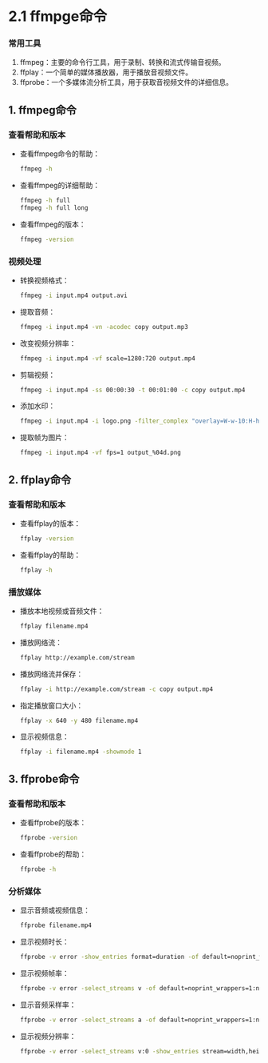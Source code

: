 # 2.1 ffmpge命令

### 常用工具

1. ffmpeg：主要的命令行工具，用于录制、转换和流式传输音视频。
2. ffplay：一个简单的媒体播放器，用于播放音视频文件。
3. ffprobe：一个多媒体流分析工具，用于获取音视频文件的详细信息。

## 1. ffmpeg命令

### 查看帮助和版本
- 查看ffmpeg命令的帮助：
  ```bash
  ffmpeg -h
  ```
- 查看ffmpeg的详细帮助：
  ```bash
  ffmpeg -h full
  ffmpeg -h full long
  ```
- 查看ffmpeg的版本：
  ```bash
  ffmpeg -version
  ```

### 视频处理
- 转换视频格式：
  ```bash
  ffmpeg -i input.mp4 output.avi
  ```
- 提取音频：
  ```bash
  ffmpeg -i input.mp4 -vn -acodec copy output.mp3
  ```
- 改变视频分辨率：
  ```bash
  ffmpeg -i input.mp4 -vf scale=1280:720 output.mp4
  ```
- 剪辑视频：
  ```bash
  ffmpeg -i input.mp4 -ss 00:00:30 -t 00:01:00 -c copy output.mp4
  ```
- 添加水印：
  ```bash
  ffmpeg -i input.mp4 -i logo.png -filter_complex "overlay=W-w-10:H-h-10" output.mp4
  ```
- 提取帧为图片：
  ```bash
  ffmpeg -i input.mp4 -vf fps=1 output_%04d.png
  ```

## 2. ffplay命令

### 查看帮助和版本
- 查看ffplay的版本：
  ```bash
  ffplay -version
  ```
- 查看ffplay的帮助：
  ```bash
  ffplay -h
  ```

### 播放媒体
- 播放本地视频或音频文件：
  ```bash
  ffplay filename.mp4
  ```
- 播放网络流：
  ```bash
  ffplay http://example.com/stream
  ```
- 播放网络流并保存：
  ```bash
  ffplay -i http://example.com/stream -c copy output.mp4
  ```
- 指定播放窗口大小：
  ```bash
  ffplay -x 640 -y 480 filename.mp4
  ```
- 显示视频信息：
  ```bash
  ffplay -i filename.mp4 -showmode 1
  ```

## 3. ffprobe命令

### 查看帮助和版本
- 查看ffprobe的版本：
  ```bash
  ffprobe -version
  ```
- 查看ffprobe的帮助：
  ```bash
  ffprobe -h
  ```

### 分析媒体
- 显示音频或视频信息：
  ```bash
  ffprobe filename.mp4
  ```
- 显示视频时长：
  ```bash
  ffprobe -v error -show_entries format=duration -of default=noprint_wrappers=1:nokey=1 filename.mp4
  ```
- 显示视频帧率：
  ```bash
  ffprobe -v error -select_streams v -of default=noprint_wrappers=1:nokey=1 -show_entries stream=r_frame_rate filename.mp4
  ```
- 显示音频采样率：
  ```bash
  ffprobe -v error -select_streams a -of default=noprint_wrappers=1:nokey=1 -show_entries stream=sample_rate filename.mp4
  ```
- 显示视频分辨率：
  ```bash
  ffprobe -v error -select_streams v:0 -show_entries stream=width,height -of csv=s=x:p=0 filename.mp4
  ```